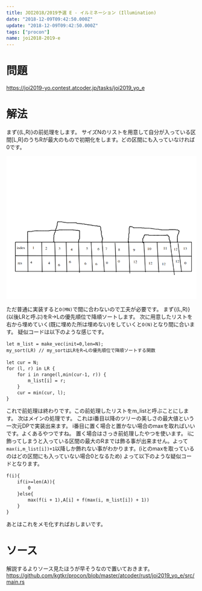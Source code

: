 ```yaml
---
title: JOI2018/2019予選 E - イルミネーション (Illumination)
date: "2018-12-09T09:42:50.000Z"
update: "2018-12-09T09:42:50.000Z"
tags: ["procon"]
name: joi2018-2019-e
---
```


# 問題
https://joi2019-yo.contest.atcoder.jp/tasks/joi2019_yo_e

# 解法
まず{(L,R)}の前処理をします。
サイズNのリストを用意して自分が入っている区間[L,R]のうちRが最大のもので初期化をします。どの区間にも入っていなければ0です。

![](image.png)

ただ普通に実装すると`O(MN)`で間に合わないので工夫が必要です。
まず{(L,R)}(以後LRと呼ぶ)をR→Lの優先順位で降順ソートします。
次に用意したリストを右から埋めていく(既に埋めた所は埋めない)をしていくと`O(N)`となり間に合います。
疑似コードは以下のような感じです。

```
let m_list = make_vec(init=0,len=N);
my_sort(LR) // my_sortはLRをR→Lの優先順位で降順ソートする関数

let cur = N;
for (l, r) in LR {
    for i in range(l,min(cur-1, r)) {
        m_list[i] = r;
    }
    cur = min(cur, l);
}
```

これで前処理は終わりです。この前処理したリストをm_listと呼ぶことにします。
次はメインの処理です。
これはi番目以降のツリーの美しさの最大値という一次元DPで実装出来ます。
i番目に置く場合と置かない場合のmaxを取ればいいです。よくあるやつですね。
置く場合はさっき前処理したやつを使います。
iに飾ってしまうと入っている区間の最大のRまでは飾る事が出来ません。よって`max(i,m_list[i])+1`以降しか飾れない事がわかります。(iとのmaxを取っているのはどの区間にも入っていない場合0となるため)
よって以下のような疑似コードとなります。

```
f(i){
    if(i>=len(A)){
        0
    }else{
        max(f(i + 1),A[i] + f(max(i, m_list[i]) + 1))
    }
}
```

あとはこれをメモ化すればおしまいです。


# ソース
解説するよりソース見たほうが早そうなので置いておきます。
https://github.com/kgtkr/procon/blob/master/atcoder/rust/joi2019_yo_e/src/main.rs